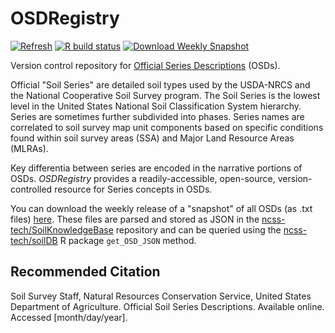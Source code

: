 # OSDRegistry

[![Refresh](https://github.com/ncss-tech/OSDRegistry/workflows/refresh-osd/badge.svg)](https://github.com/ncss-tech/OSDRegistry/actions?query=workflow%3Arefresh-osd)
[![R build status](https://github.com/ncss-tech/OSDRegistry/workflows/R-CMD-check/badge.svg)](https://github.com/ncss-tech/OSDRegistry/actions?query=workflow%3AR-CMD-check)
[![Download Weekly Snapshot](https://img.shields.io/badge/Download%20Snapshot-ZIP-blueviolet)](https://github.com/ncss-tech/OSDRegistry/releases/download/main/OSD-data-snapshot.zip)

Version control repository for [Official Series Descriptions](https://soilseries.sc.egov.usda.gov/) (OSDs). 

Official "Soil Series" are detailed soil types used by the USDA-NRCS and the National Cooperative Soil Survey program. The Soil Series is the lowest level in the United States National Soil Classification System hierarchy. Series are sometimes further subdivided into phases. Series names are correlated to soil survey map unit components based on specific conditions found within soil survey areas (SSA) and Major Land Resource Areas (MLRAs).

Key differentia between series are encoded in the narrative portions of OSDs. _OSDRegistry_ provides a readily-accessible, open-source, version-controlled resource for Series concepts in OSDs. 

You can download the weekly release of a "snapshot" of all OSDs (as .txt files) [here](https://github.com/ncss-tech/OSDRegistry/releases/download/main/OSD-data-snapshot.zip). These files are parsed and stored as JSON in the [ncss-tech/SoilKnowledgeBase](https://github.com/ncss-tech/SoilKnowledgeBase) repository and can be queried using the [ncss-tech/soilDB](https://github.com/ncss-tech/soilDB) R package `get_OSD_JSON` method.

## Recommended Citation

Soil Survey Staff, Natural Resources Conservation Service, United States Department of Agriculture. Official Soil Series Descriptions. Available online. Accessed [month/day/year].
